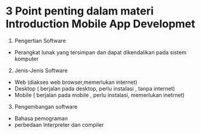 # 3 Point penting dalam materi Introduction Mobile App Developmet

1) Pengertian Software 
- Perangkat lunak yang tersimpan dan dapat dikendalikan pada sistem komputer
2) Jenis-Jenis Software
* Web (diakses web browser,memerlukan internet)
* Desktop ( berjalan pada desktop, perlu instalasi , tanpa internet)
* Mobile ( berjalan pada mobile , perlu instalasi, memerlukan inetrnet)
3) Pengembangan software
* Bahasa pemograman
* perbedaan Interpreter dan compiler